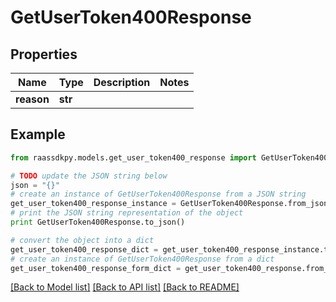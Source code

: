 # GetUserToken400Response


## Properties
Name | Type | Description | Notes
------------ | ------------- | ------------- | -------------
**reason** | **str** |  | 

## Example

```python
from raassdkpy.models.get_user_token400_response import GetUserToken400Response

# TODO update the JSON string below
json = "{}"
# create an instance of GetUserToken400Response from a JSON string
get_user_token400_response_instance = GetUserToken400Response.from_json(json)
# print the JSON string representation of the object
print GetUserToken400Response.to_json()

# convert the object into a dict
get_user_token400_response_dict = get_user_token400_response_instance.to_dict()
# create an instance of GetUserToken400Response from a dict
get_user_token400_response_form_dict = get_user_token400_response.from_dict(get_user_token400_response_dict)
```
[[Back to Model list]](../README.md#documentation-for-models) [[Back to API list]](../README.md#documentation-for-api-endpoints) [[Back to README]](../README.md)


